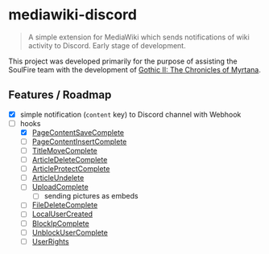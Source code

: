 # mediawiki-discord

> A simple extension for MediaWiki which sends notifications of wiki activity to Discord. Early stage of development.

This project was developed primarily for the purpose of assisting the SoulFire team with the development of [Gothic II: The Chronicles of Myrtana](https://kronikimyrtany.pl/en).

## Features / Roadmap 

- [x] simple notification (`content` key) to Discord channel with Webhook 
- [ ] hooks
  - [x] [PageContentSaveComplete](https://www.mediawiki.org/wiki/Manual:Hooks/PageContentSaveComplete)
  - [ ] [PageContentInsertComplete](https://www.mediawiki.org/wiki/Manual:Hooks/PageContentInsertComplete)
  - [ ] [TitleMoveComplete](https://www.mediawiki.org/wiki/Manual:Hooks/TitleMoveComplete)
  - [ ] [ArticleDeleteComplete](https://www.mediawiki.org/wiki/Manual:Hooks/ArticleDeleteComplete)
  - [ ] [ArticleProtectComplete](https://www.mediawiki.org/wiki/Manual:Hooks/ArticleProtectComplete)
  - [ ] [ArticleUndelete](https://www.mediawiki.org/wiki/Manual:Hooks/ArticleUndelete)
  - [ ] [UploadComplete](https://www.mediawiki.org/wiki/Manual:Hooks/UploadComplete)
    - [ ] sending pictures as embeds
  - [ ] [FileDeleteComplete](https://www.mediawiki.org/wiki/Manual:Hooks/FileDeleteComplete)
  - [ ] [LocalUserCreated](https://www.mediawiki.org/wiki/Manual:Hooks/LocalUserCreated)
  - [ ] [BlockIpComplete](https://www.mediawiki.org/wiki/Manual:Hooks/BlockIpComplete)
  - [ ] [UnblockUserComplete](https://www.mediawiki.org/wiki/Manual:Hooks/UnblockUserComplete)
  - [ ] [UserRights](https://www.mediawiki.org/wiki/Manual:Hooks/UserRights)
